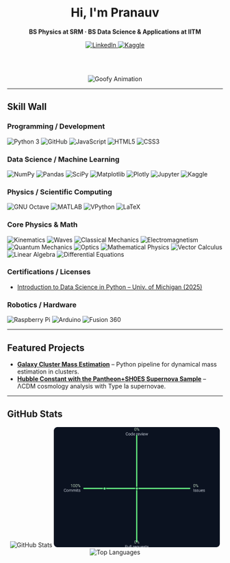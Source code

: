 <!-- HEADER -->
<div align="center">

# Hi, I'm Pranauv
**BS Physics at SRM · BS Data Science & Applications at IITM**

<a href="https://www.linkedin.com/in/pranauv-ch">
  <img src="https://img.shields.io/badge/LinkedIn-0A66C2?logo=linkedin&logoColor=white&style=for-the-badge" alt="LinkedIn"/>
</a>
<a href="https://kaggle.com/pranauvskandhan">
  <img src="https://img.shields.io/badge/Kaggle-20BEFF?logo=kaggle&logoColor=white&style=for-the-badge" alt="Kaggle"/>
</a>

<br/><br/>

<img src="https://media0.giphy.com/media/v1.Y2lkPTc5MGI3NjExbGFram9xNXdzcHZzcTh5dGxvMmdzeDhnN2N2Z3FoeGt4a3hmeXc4biZlcD12MV9pbnRlcm5hbF9naWZfYnlfaWQmY3Q9Zw/r88w2d7tHqazFwNEGN/giphy.gif"
     width="220" alt="Goofy Animation"/>

</div>

---

## Skill Wall

### Programming / Development
![Python 3](https://img.shields.io/badge/Python%203-3776AB?logo=python&logoColor=white&style=for-the-badge)
![GitHub](https://img.shields.io/badge/GitHub-181717?logo=github&logoColor=white&style=for-the-badge)
![JavaScript](https://img.shields.io/badge/JavaScript-F7DF1E?logo=javascript&logoColor=black&style=for-the-badge)
![HTML5](https://img.shields.io/badge/HTML5-E34F26?logo=html5&logoColor=white&style=for-the-badge)
![CSS3](https://img.shields.io/badge/CSS3-1572B6?logo=css3&logoColor=white&style=for-the-badge)

### Data Science / Machine Learning
![NumPy](https://img.shields.io/badge/NumPy-013243?logo=numpy&logoColor=white&style=for-the-badge)
![Pandas](https://img.shields.io/badge/pandas-150458?logo=pandas&logoColor=white&style=for-the-badge)
![SciPy](https://img.shields.io/badge/SciPy-8CAAE6?logo=scipy&logoColor=white&style=for-the-badge)
![Matplotlib](https://img.shields.io/badge/Matplotlib-11557C?logo=plotly&logoColor=white&style=for-the-badge)
![Plotly](https://img.shields.io/badge/Plotly-3F4F75?logo=plotly&logoColor=white&style=for-the-badge)
![Jupyter](https://img.shields.io/badge/Jupyter-F37626?logo=jupyter&logoColor=white&style=for-the-badge)
![Kaggle](https://img.shields.io/badge/Kaggle-20BEFF?logo=kaggle&logoColor=white&style=for-the-badge)

### Physics / Scientific Computing
![GNU Octave](https://img.shields.io/badge/GNU%20Octave-0790C0?logo=octave&logoColor=white&style=for-the-badge)
![MATLAB](https://img.shields.io/badge/MATLAB-E95420?logo=mathworks&logoColor=white&style=for-the-badge)
![VPython](https://img.shields.io/badge/VPython-FF6600?style=for-the-badge&logo=python&logoColor=white)
![LaTeX](https://img.shields.io/badge/LaTeX-008080?logo=latex&logoColor=white&style=for-the-badge)

### Core Physics & Math
![Kinematics](https://img.shields.io/badge/Kinematics-2E8B57?style=for-the-badge)
![Waves](https://img.shields.io/badge/Waves-1CA9C9?style=for-the-badge)
![Classical Mechanics](https://img.shields.io/badge/Classical%20Mechanics-004080?style=for-the-badge)
![Electromagnetism](https://img.shields.io/badge/Electromagnetism-1E90FF?style=for-the-badge)
![Quantum Mechanics](https://img.shields.io/badge/Quantum%20Mechanics-6A0DAD?style=for-the-badge)
![Optics](https://img.shields.io/badge/Optics-4682B4?style=for-the-badge)
![Mathematical Physics](https://img.shields.io/badge/Mathematical%20Physics-2F4F4F?style=for-the-badge)
![Vector Calculus](https://img.shields.io/badge/Vector%20Calculus-006400?style=for-the-badge)
![Linear Algebra](https://img.shields.io/badge/Linear%20Algebra-191970?style=for-the-badge)
![Differential Equations](https://img.shields.io/badge/Differential%20Equations-800000?style=for-the-badge)

### Certifications / Licenses
- [Introduction to Data Science in Python – Univ. of Michigan (2025)](https://coursera.org/share/e83386551c79adbc9ba0fc4848919933)

### Robotics / Hardware
![Raspberry Pi](https://img.shields.io/badge/Raspberry%20Pi-A22846?logo=raspberrypi&logoColor=white&style=for-the-badge)
![Arduino](https://img.shields.io/badge/Arduino-00979D?logo=arduino&logoColor=white&style=for-the-badge)
![Fusion 360](https://img.shields.io/badge/Fusion%20360-FF6C37?logo=autodesk&logoColor=white&style=for-the-badge)

---

## Featured Projects
- [**Galaxy Cluster Mass Estimation**](https://github.com/pranauvskandhan/Astrophysics-Research/tree/main/Dynamical%20Mass%20Estimation%20of%20a%20Galaxy%20Star) – Python pipeline for dynamical mass estimation in clusters.  
- [**Hubble Constant with the Pantheon+SH0ES Supernova Sample**](https://github.com/pranauvskandhan/Astrophysics-Research/tree/main/Hubble%20Constant) – ΛCDM cosmology analysis with Type Ia supernovae.

---

## GitHub Stats

<p align="center">
  <img src="https://github-readme-stats.vercel.app/api?username=pranauvskandhan&show_icons=true&theme=tokyonight&count_private=true&include_all_commits=true&cache_seconds=1800&v=1761913541" alt="GitHub Stats" height="220">
 <img src="https://raw.githubusercontent.com/pranauvskandhan/pranauvskandhan/main/contrib-radar.svg?v=1761913541" alt="Contribution Radar" height="280">
 <img src="https://github-readme-stats.vercel.app/api/top-langs/?username=pranauvskandhan&layout=compact&theme=tokyonight&cache_seconds=1800&v=1761913541" alt="Top Languages" height="220">
</p>
